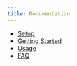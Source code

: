 ```yaml
---
title: Documentation
---
```


* [Setup](setup/)
* [Getting Started](getting-started/)
* [Usage](usage/)
* [FAQ](faq/)
